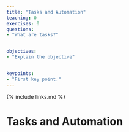 ```yaml
---
title: "Tasks and Automation"
teaching: 0
exercises: 0
questions:
- "What are tasks?"


objectives:
- "Explain the objective"


keypoints:
- "First key point."
---
```

{% include links.md %}


# Tasks and Automation
